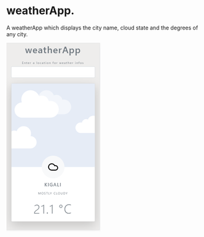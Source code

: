 # weatherApp.
 A weatherApp which displays the city name, cloud state and the degrees of any city.

![Demo](https://github.com/Faustin250/weatherApp/blob/master/demo.PNG?raw=true)